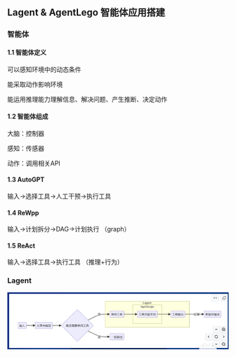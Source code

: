 ## Lagent & AgentLego 智能体应用搭建
### 智能体

#### 1.1 智能体定义
可以感知环境中的动态条件

能采取动作影响环境

能运用推理能力理解信息、解决问题、产生推断、决定动作

#### 1.2 智能体组成
大脑：控制器

感知：传感器

动作：调用相关API

#### 1.3 AutoGPT
输入->选择工具->人工干预->执行工具

#### 1.4 ReWpp
输入->计划拆分->DAG->计划执行 （graph）

#### 1.5 ReAct
输入->选择工具->执行工具 （推理+行为）

### Lagent
![示例图片](images/HW6_note.png)
 
